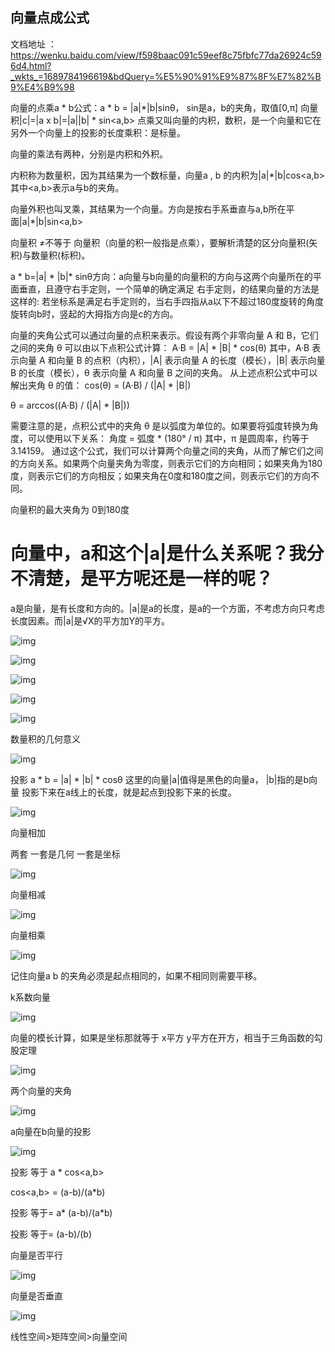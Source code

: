 ## 向量点成公式

文档地址 ：https://wenku.baidu.com/view/f598baac091c59eef8c75fbfc77da26924c596d4.html?_wkts_=1689784196619&bdQuery=%E5%90%91%E9%87%8F%E7%82%B9%E4%B9%98

向量的点乘a * b公式：a * b = |a|*|b|sinθ， sin是a，b的夹角，取值[0,π] 向量积|c|=|a x b|=|a||b| * sin<a,b> 点乘又叫向量的内积，数积，是一个向量和它在另外一个向量上的投影的长度乘积：是标量。

向量的乘法有两种，分别是内积和外积。

内积称为数量积，因为其结果为一个数标量，向量a , b 的内积为|a|*|b|cos<a,b>其中<a,b>表示a与b的夹角。

向量外积也叫叉乘，其结果为一个向量。方向是按右手系垂直与a,b所在平面|a|*|b|sin<a,b>

向量积 ≠不等于 向量积（向量的积一般指是点乘），要解析清楚的区分向量积(矢积)与数量积(标积)。

a * b=|a| * |b|* sinθ方向：a向量与b向量的向量积的方向与这两个向量所在的平面垂直，且遵守右手定则，一个简单的确定满足 右手定则，的结果向量的方法是这样的: 若坐标系是满足右手定则的，当右手四指从a以下不超过180度旋转的角度旋转向b时，竖起的大拇指方向是c的方向。





向量的夹角公式可以通过向量的点积来表示。假设有两个非零向量 A 和 B，它们之间的夹角 θ 可以由以下点积公式计算：
A·B = |A| * |B| * cos(θ)
其中，A·B 表示向量 A 和向量 B 的点积（内积），|A| 表示向量 A 的长度（模长），|B| 表示向量 B 的长度（模长），θ 表示向量 A 和向量 B 之间的夹角。
从上述点积公式中可以解出夹角 θ 的值：
cos(θ) = (A·B) / (|A| * |B|)

θ = arccos((A·B) / (|A| * |B|))

需要注意的是，点积公式中的夹角 θ 是以弧度为单位的。如果要将弧度转换为角度，可以使用以下关系：
角度 = 弧度 * (180° / π)
其中，π 是圆周率，约等于 3.14159。
通过这个公式，我们可以计算两个向量之间的夹角，从而了解它们之间的方向关系。如果两个向量夹角为零度，则表示它们的方向相同；如果夹角为180度，则表示它们的方向相反；如果夹角在0度和180度之间，则表示它们的方向不同。



向量积的最大夹角为 0到180度





# 向量中，a和这个|a|是什么关系呢？我分不清楚，是平方呢还是一样的呢？

a是向量，是有长度和方向的。|a|是a的长度，是a的一个方面，不考虑方向只考虑长度因素。而|a|是√X的平方加Y的平方。

 

![img](./images/67.png)

![img](./images/68.png)



![img](./images/69.png)



![img](./images/70.png)

![img](./images/71.png)





数量积的几何意义

![img](./images/72.png)

投影 a * b = |a| * |b| * cosθ  这里的向量|a|值得是黑色的向量a， |b|指的是b向量 投影下来在a线上的长度，就是起点到投影下来的长度。

![img](./images/73.png)



向量相加

两套 一套是几何 一套是坐标

![img](./images/58.png)



向量相减

![img](./images/59.png)



向量相乘

![img](./images/60.png)

记住向量a b 的夹角必须是起点相同的，如果不相同则需要平移。





 k系数向量

![img](./images/61.png)



向量的模长计算，如果是坐标那就等于 x平方 y平方在开方，相当于三角函数的勾股定理

![img](./images/62.png)





两个向量的夹角

![img](./images/63.png)







a向量在b向量的投影

![img](./images/64.png)

投影 等于 a * cos<a,b>

cos<a,b> = (a-b)/(a*b)

投影 等于= a* (a-b)/(a*b)

投影 等于=  (a-b)/(b)



向量是否平行

![img](./images/65.png)







向量是否垂直

![img](./images/66.png)







线性空间>矩阵空间>向量空间

